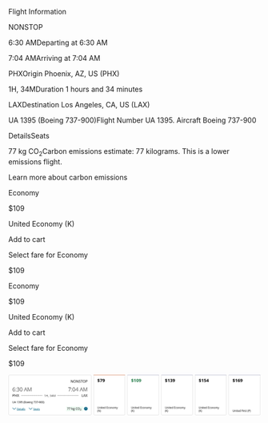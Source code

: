 Flight Information

NONSTOP

6:30 AMDeparting at 6:30 AM

7:04 AMArriving at 7:04 AM

PHXOrigin Phoenix, AZ, US (PHX)

1H, 34MDuration 1 hours and 34 minutes

LAXDestination Los Angeles, CA, US (LAX)

UA 1395 (Boeing 737-900)Flight Number UA 1395. Aircraft Boeing 737-900

DetailsSeats

77 kg CO<sub>2</sub>Carbon emissions estimate: 77 kilograms. This is a lower emissions flight.

Learn more about carbon emissions

Economy

$109

United Economy (K)

Add to cart

Select fare for Economy

$109

Economy

$109

United Economy (K)

Add to cart

Select fare for Economy

$109

![](united-01-05.png)